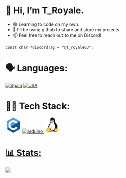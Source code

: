 # 👋 Hi, I’m T_Royale.<br>
+ 😅 Learning to code on my own.<br>
+ 📘 I'll be using github to share and store my projects.<br>
+ 📫 Feel free to reach out to me on Discord!<br>
```
const char *discordTag = "@t_royale03";
```

# 🗣 Languages:
<a href="https://imgbb.com/"><img src="https://i.ibb.co/t4D9dBf/Spain.png" alt="Spain" border="0"></a> <a href="https://imgbb.com/"><img src="https://i.ibb.co/NnKPkFK/USA.png" alt="USA" border="0"></a>

# 👨‍💻 Tech Stack:
<img src="https://raw.githubusercontent.com/devicons/devicon/master/icons/c/c-original.svg" alt="c" width="50" height="50"/> </a> <a href="https://www.linux.org/" target="_blank" rel="noreferrer"> 
<img src="https://cdn.worldvectorlogo.com/logos/arduino-1.svg" alt="arduino" width="50" height="50"/> </a> <a href="https://www.cprogramming.com/" target="_blank" rel="noreferrer"> 
<img src="https://raw.githubusercontent.com/devicons/devicon/master/icons/linux/linux-original.svg" alt="linux" width="50" height="50"/> </a> <a href="https://www.oracle.com/" target="_blank" rel="noreferrer"> 
# 📊 Stats:
![](https://github-readme-stats.vercel.app/api/top-langs/?username=T-Royale&theme=tokyonight&hide_border=false&include_all_commits=false&count_private=false&layout=compact)

